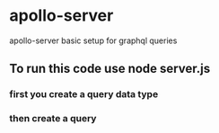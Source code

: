 # apollo-server
apollo-server basic setup for graphql queries

## To run this code use node server.js

### first you create a query data type

### then create a query 
